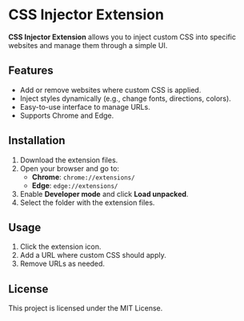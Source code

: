 # CSS Injector Extension

**CSS Injector Extension** allows you to inject custom CSS into specific websites and manage them through a simple UI.

## Features

- Add or remove websites where custom CSS is applied.
- Inject styles dynamically (e.g., change fonts, directions, colors).
- Easy-to-use interface to manage URLs.
- Supports Chrome and Edge.

## Installation

1. Download the extension files.
2. Open your browser and go to:
    - **Chrome**: `chrome://extensions/`
    - **Edge**: `edge://extensions/`
3. Enable **Developer mode** and click **Load unpacked**.
4. Select the folder with the extension files.

## Usage

1. Click the extension icon.
2. Add a URL where custom CSS should apply.
3. Remove URLs as needed.

## License

This project is licensed under the MIT License.

